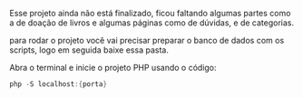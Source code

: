 Esse projeto ainda não está finalizado, ficou faltando algumas partes como a de doação de livros e algumas páginas como de dúvidas, e de categorias.

para rodar o projeto você vai precisar preparar o banco de dados com os scripts, logo em seguida baixe essa pasta. 

Abra o terminal e inicie o projeto PHP usando o código:

~~~powershell
php -S localhost:{porta}
~~~
